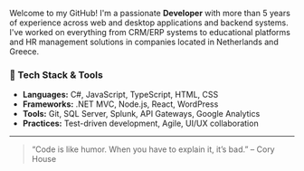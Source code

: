
Welcome to my GitHub! I'm a passionate **Developer** with more than 5 years of experience across web and desktop applications and backend systems. I've worked on everything from CRM/ERP systems to educational platforms and HR management solutions in companies located in Netherlands and Greece.

### 🧰 Tech Stack & Tools
- **Languages:** C#, JavaScript, TypeScript, HTML, CSS
- **Frameworks:** .NET MVC, Node.js, React, WordPress
- **Tools:** Git, SQL Server, Splunk, API Gateways, Google Analytics
- **Practices:** Test-driven development, Agile, UI/UX collaboration

---


> “Code is like humor. When you have to explain it, it’s bad.” – Cory House
